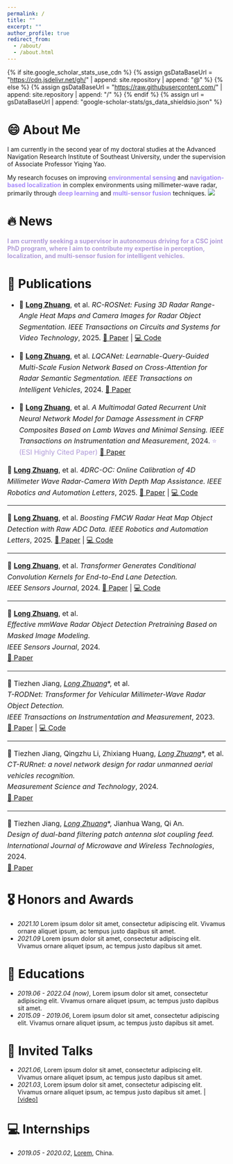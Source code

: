 ```yaml
---
permalink: /
title: ""
excerpt: ""
author_profile: true
redirect_from: 
  - /about/
  - /about.html
---
```


{% if site.google_scholar_stats_use_cdn %}
{% assign gsDataBaseUrl = "https://cdn.jsdelivr.net/gh/" | append: site.repository | append: "@" %}
{% else %}
{% assign gsDataBaseUrl = "https://raw.githubusercontent.com/" | append: site.repository | append: "/" %}
{% endif %}
{% assign url = gsDataBaseUrl | append: "google-scholar-stats/gs_data_shieldsio.json" %}

# 😄 About Me

I am currently in the second year of my doctoral studies at the Advanced Navigation Research Institute of Southeast University, under the supervision of Associate Professor Yiqing Yao.

My research focuses on improving <span style="color:#A78BFA; font-weight:bold;">environmental sensing</span> and <span style="color:#A78BFA; font-weight:bold;">navigation-based localization</span> in complex environments using millimeter-wave radar, primarily through <span style="color:#A78BFA; font-weight:bold;">deep learning</span> and <span style="color:#A78BFA; font-weight:bold;">multi-sensor fusion</span> techniques.  <a href='https://scholar.google.com/citations?user=uzRvavcAAAAJ'>
  <img src="https://img.shields.io/endpoint?url={{ url | url_encode }}&logo=Google%20Scholar&labelColor=f6f6f6&color=9cf&style=flat&label=citations">
</a>


# 🔥 News
<span style="color:#B19CD9; font-weight:bold;">
I am currently seeking a supervisor in autonomous driving for a CSC joint PhD program, where I aim to contribute my expertise in perception, localization, and multi-sensor fusion for intelligent vehicles.
</span>

# 📝 Publications 

<div style="line-height:1.6; font-size: 16px;">

- 🔹 **<u>Long Zhuang</u>**, et al. *RC-ROSNet: Fusing 3D Radar Range-Angle Heat Maps and Camera Images for Radar Object Segmentation.* <i>IEEE Transactions on Circuits and Systems for Video Technology</i>, 2025. [📄 Paper](https://ieeexplore.ieee.org/document/11112643) | [💻 Code](https://github.com/Zhuanglong2/RC-ROSNet)

- 🔹 **<u>Long Zhuang</u>**, et al. *LQCANet: Learnable-Query-Guided Multi-Scale Fusion Network Based on Cross-Attention for Radar Semantic Segmentation.* <i>IEEE Transactions on Intelligent Vehicles</i>, 2024. [📄 Paper](https://ieeexplore.ieee.org/document/10356738)

- 🔹 **<u>Long Zhuang</u>**, et al. *A Multimodal Gated Recurrent Unit Neural Network Model for Damage Assessment in CFRP Composites Based on Lamb Waves and Minimal Sensing.* <i>IEEE Transactions on Instrumentation and Measurement</i>, 2024. <span style="color:#B19CD9;">⭐ (ESI Highly Cited Paper)</span> [📄 Paper](https://ieeexplore.ieee.org/document/10379118)


🔹 **<u>Long Zhuang</u>**, et al.  *4DRC-OC: Online Calibration of 4D Millimeter Wave Radar-Camera With Depth Map Assistance.* <i>IEEE Robotics and Automation Letters</i>, 2025. [📄 Paper](https://ieeexplore.ieee.org/document/10950073) | [💻 Code](https://github.com/Zhuanglong2/4DRC-OC)

---

🔹 **<u>Long Zhuang</u>**, et al. *Boosting FMCW Radar Heat Map Object Detection with Raw ADC Data.* <i>IEEE Robotics and Automation Letters</i>, 2025. [📄 Paper](https://ieeexplore.ieee.org/document/11192687) | [💻 Code](https://github.com/Zhuanglong2/Mamba-RODNet)

---

🔹 **<u>Long Zhuang</u>**, et al. *Transformer Generates Conditional Convolution Kernels for End-to-End Lane Detection.*  
<i>IEEE Sensors Journal</i>, 2024. [📄 Paper](https://ieeexplore.ieee.org/document/10608068) | [💻 Code](https://github.com/Zhuanglong2/Condformer)

---

🔹 **<u>Long Zhuang</u>**, et al.  
*Effective mmWave Radar Object Detection Pretraining Based on Masked Image Modeling.*  
<i>IEEE Sensors Journal</i>, 2024.  
[📄 Paper](https://ieeexplore.ieee.org/document/10353950)

---

🔹 Tiezhen Jiang, **<u>Long Zhuang*</u>**, et al.  
*T-RODNet: Transformer for Vehicular Millimeter-Wave Radar Object Detection.*  
<i>IEEE Transactions on Instrumentation and Measurement</i>, 2023.  
[📄 Paper](https://ieeexplore.ieee.org/document/9989400) | [💻 Code](https://github.com/Zhuanglong2/T-RODNet)

---

🔹 Tiezhen Jiang, Qingzhu Li, Zhixiang Huang, **<u>Long Zhuang*</u>**, et al.  
*CT-RURnet: a novel network design for radar unmanned aerial vehicles recognition.*  
<i>Measurement Science and Technology</i>, 2024.  
[📄 Paper](https://iopscience.iop.org/article/10.1088/1361-6501/ada1ef)

---

🔹 Tiezhen Jiang, **<u>Long Zhuang*</u>**, Jianhua Wang, Qi An.  
*Design of dual-band filtering patch antenna slot coupling feed.*  
<i>International Journal of Microwave and Wireless Technologies</i>, 2024.  
[📄 Paper](https://www.cambridge.org/core/journals/international-journal-of-microwave-and-wireless-technologies/article/abs/design-of-dualband-filtering-patch-antenna-slot-coupling-feed/9588005D36E787CF1AEB3C0F640AEACD)

</div>


# 🎖 Honors and Awards
- *2021.10* Lorem ipsum dolor sit amet, consectetur adipiscing elit. Vivamus ornare aliquet ipsum, ac tempus justo dapibus sit amet. 
- *2021.09* Lorem ipsum dolor sit amet, consectetur adipiscing elit. Vivamus ornare aliquet ipsum, ac tempus justo dapibus sit amet. 

# 📖 Educations
- *2019.06 - 2022.04 (now)*, Lorem ipsum dolor sit amet, consectetur adipiscing elit. Vivamus ornare aliquet ipsum, ac tempus justo dapibus sit amet. 
- *2015.09 - 2019.06*, Lorem ipsum dolor sit amet, consectetur adipiscing elit. Vivamus ornare aliquet ipsum, ac tempus justo dapibus sit amet. 

# 💬 Invited Talks
- *2021.06*, Lorem ipsum dolor sit amet, consectetur adipiscing elit. Vivamus ornare aliquet ipsum, ac tempus justo dapibus sit amet. 
- *2021.03*, Lorem ipsum dolor sit amet, consectetur adipiscing elit. Vivamus ornare aliquet ipsum, ac tempus justo dapibus sit amet.  \| [\[video\]](https://github.com/)

# 💻 Internships
- *2019.05 - 2020.02*, [Lorem](https://github.com/), China.

